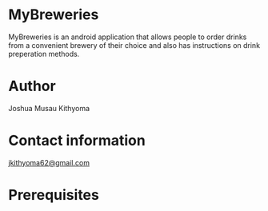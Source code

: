 # MyBreweries

MyBreweries is an android application that allows people to order drinks from a convenient brewery of their choice and also has instructions on drink preperation methods.

# Author

Joshua Musau Kithyoma

# Contact information

jkithyoma62@gmail.com
# Prerequisites

